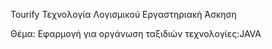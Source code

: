 Tourify 
Τεχνολογία Λογισμικού
Εργαστηριακή Άσκηση

Θέμα: Εφαρμογή για οργάνωση ταξιδιών
τεχνολογίες:JAVA
